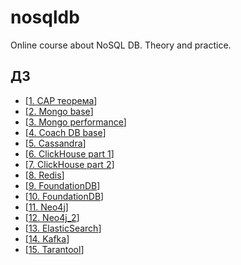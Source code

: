 # nosqldb
Online course about NoSQL DB. Theory and practice.

## ДЗ
- [[1. CAP теорема](./homework/1.%20CAP/hw.md)]
- [[2. Mongo base](./homework/2.%20Mongo%20base/hw.md)]
- [[3. Mongo performance](./homework/3.%20Mongo%20perfomance/hw.md)]
- [[4. Coach DB base](./homework/4.%20CoachDB/hw.md)]
- [[5. Cassandra](./homework/5.%20Cassandra/hw.md)]
- [[6. ClickHouse part 1](./homework/6%20ClickHouse/hw.md)]
- [[7. ClickHouse part 2](./homework/7%20ClickHouse%20part%202/hw.md)]
- [[8. Redis](./homework/8.%20Redis/hw.md)]
- [[9. FoundationDB](./homework/9.%20FoundationDB/hw.md)]
- [[10. FoundationDB](./homework/10.%20etcd/hw.md)]
- [[11. Neo4j](./homework/11.%20Neo4j/hw_part1.md)]
- [[12. Neo4j_2](./homework/11.%20Neo4j/hw_part2.md)]
- [[13. ElasticSearch](./homework/13.%20ElasticSearch/hw.md)]
- [[14. Kafka](./homework/14.%20Kafka/hw.md)]
- [[15. Tarantool](./homework/15.%20Tarantool/hw.md)]